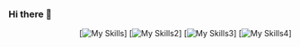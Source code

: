 ### Hi there 👋

<div>
<div align="right">
  
[![My Skills](https://skillicons.dev/icons?i=aws,codepen,css,docker,express)]
[![My Skills2](https://skillicons.dev/icons?i=flask,git,github,html,js)]
[![My Skills3](https://skillicons.dev/icons?i=nodejs,postgres,postman,py,react)]
[![My Skills4](https://skillicons.dev/icons?i=redux,sqlite,sequelize,nodejs,vscode)]

</div>
</div>


<!--
**alberthskim/alberthskim** is a ✨ _special_ ✨ repository because its `README.md` (this file) appears on your GitHub profile.

Here are some ideas to get you started:

- 🔭 I’m currently working on ...
- 🌱 I’m currently learning ...
- 👯 I’m looking to collaborate on ...
- 🤔 I’m looking for help with ...
- 💬 Ask me about ...
- 📫 How to reach me: ...
- 😄 Pronouns: ...
- ⚡ Fun fact: ...
-->
